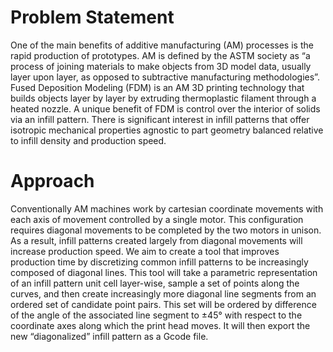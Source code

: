 # Problem Statement 
One of the main benefits of additive manufacturing (AM) processes is the rapid production of prototypes. AM is defined by the ASTM society as “a process of joining materials to make objects from 3D model data, usually layer upon layer, as opposed to subtractive manufacturing methodologies”. Fused Deposition Modeling (FDM) is an AM 3D printing technology that builds objects layer by layer by extruding thermoplastic filament through a heated nozzle. A unique benefit of FDM is control over the interior of solids via an infill pattern. There is significant interest in infill patterns that offer isotropic mechanical properties agnostic to part geometry balanced relative to infill density and production speed. 
# Approach 
Conventionally AM machines work by cartesian coordinate movements with each axis of movement controlled by a single motor. This configuration requires diagonal movements to be completed by the two motors in unison. As a result, infill patterns created largely from diagonal movements will increase production speed. We aim to create a tool that improves production time by discretizing common infill patterns to be increasingly composed of diagonal lines. This tool will take a parametric representation of an infill pattern unit cell layer-wise, sample a set of points along the curves, and then create increasingly more diagonal line segments from an ordered set of candidate point pairs. This set will be ordered by difference of the angle of the associated line segment to ±45° with respect to the coordinate axes along which the print head moves. It will then export the new “diagonalized” infill pattern as a Gcode file. 